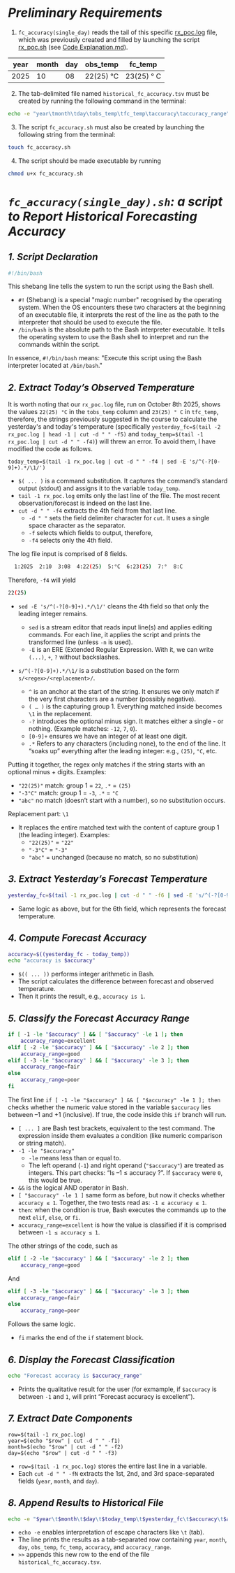 # ***Preliminary Requirements***

1. `fc_accuracy(single_day)` reads the tail of this specific [rx_poc.log](https://github.com/MatteoMel1985/Hands-on-Introduction-to-Linux-Commands-and-Shell-Scripting_IBM-Data-Engineering/blob/main/ETL%20Daily%20Weather%20Forecast/rx_poc.log) file, which was previously created and filled by launching the script [rx_poc.sh](https://github.com/MatteoMel1985/Hands-on-Introduction-to-Linux-Commands-and-Shell-Scripting_IBM-Data-Engineering/blob/main/ETL%20Daily%20Weather%20Forecast/rx_poc.sh) (see [Code Explanation.md](https://github.com/MatteoMel1985/Hands-on-Introduction-to-Linux-Commands-and-Shell-Scripting_IBM-Data-Engineering/blob/main/ETL%20Daily%20Weather%20Forecast/Code%20Explanation.md_)).

| year | month | day | obs_temp | fc_temp |
| ---- | ----- | --- | -------- | ------- |
| 2025 | 10 | 08 | 22(25) °C | 23(25) ° C |

2. The tab-delimited file named `historical_fc_accuracy.tsv` must be created by running the following command in the terminal:

```bash
echo -e "year\tmonth\tday\tobs_temp\tfc_temp\taccuracy\taccuracy_range" > historical_fc_accuracy.tsv
```

3. The script `fc_accuracy.sh` must also be created by launching the following string from the terminal:

```bash
touch fc_accuracy.sh
```

4. The script should be made executable by running

```bash
chmod u+x fc_accuracy.sh
```

# ***`fc_accuracy(single_day).sh`: a script to Report Historical Forecasting Accuracy***  

## ***1. Script Declaration***  

```bash
#!/bin/bash
```

This shebang line tells the system to run the script using the Bash shell.  

* `#!` (Shebang) is a special "magic number" recognised by the operating system. When the OS encounters these two characters at the beginning of an executable file, it interprets the rest of the line as the path to the interpreter that should be used to execute the file.
* `/bin/bash` is the absolute path to the Bash interpreter executable. It tells the operating system to use the Bash shell to interpret and run the commands within the script.

In essence, `#!/bin/bash` means: "Execute this script using the Bash interpreter located at `/bin/bash`."  

## ***2. Extract Today’s Observed Temperature***  

It is worth noting that our `rx_poc.log` file, run on October 8th 2025, shows the values `22(25) °C` in the `tobs_temp` column and `23(25) ° C` in `tfc_temp`, therefore, the strings previously suggested in the course to calculate the yesterday's and today's temperature (specifically `yesterday_fc=$(tail -2 rx_poc.log | head -1 | cut -d " " -f5)` and `today_temp=$(tail -1 rx_poc.log | cut -d " " -f4)`) will threw an error. To avoid them, I have modified the code as follows.  

```bas
today_temp=$(tail -1 rx_poc.log | cut -d " " -f4 | sed -E 's/^(-?[0-9]+).*/\1/')
```

* `$( ... )` is a command substitution. It captures the command’s standard output (stdout) and assigns it to the variable `today_temp`.
* `tail -1 rx_poc.log` emits only the last line of the file. The most recent observation/forecast is indeed on the last line.
* `cut -d " " -f4` extracts the 4th field from that last line.
    * `-d " "` sets the field delimiter character for `cut`. It uses a single space character as the separator.
    * `-f` selects which fields to output, therefore,
    * `-f4` selects only the 4th field.
 
The log file input is comprised of 8 fields.

```bash
  1:2025  2:10  3:08  4:22(25)  5:°C  6:23(25)  7:°  8:C
````

Therefore, `-f4` will yield  

```bash
22(25)
```

* `sed -E 's/^(-?[0-9]+).*/\1/'` cleans the 4th field so that only the leading integer remains.
    * `sed` is a stream editor that reads input line(s) and applies editing commands. For each line, it applies the script and prints the transformed line (unless `-n` is used).
    * `-E` is an ERE (Extended Regular Expression. With it, we can write `(...)`, `+`, `?` without backslashes.  
    
* `s/^(-?[0-9]+).*/\1/` is a substitution based on the form `s/<regex>/<replacement>/`.
    * `^` is an anchor at the start of the string. It ensures we only match if the very first characters are a number (possibly negative).
    * `( … )` is the capturing group 1. Everything matched inside becomes `\1` in the replacement.
    * `-?` introduces the optional minus sign. It matches either a single - or nothing. (Example matches: `-12`, `7`, `0`).
    * `[0-9]+` ensures we have an integer of at least one digit.
    * `.*` Refers to any characters (including none), to the end of the line. It “soaks up” everything after the leading integer: e.g., `(25)`, `°C`, etc.
 
Putting it together, the regex only matches if the string starts with an optional minus + digits. Examples:  

* `"22(25)"` match: group 1 = `22`, `.*` = `(25)`
* `"-3°C"` match: group 1 = `-3`, `.*` = `°C`
* `"abc"` no match (doesn’t start with a number), so no substitution occurs.

Replacement part: `\1`  

* It replaces the entire matched text with the content of capture group 1 (the leading integer). Examples:
    * `"22(25)"` = `"22"`
    * `"-3°C"` = `"-3"`
    * `"abc"` = unchanged (because no match, so no substitution)
 
## ***3. Extract Yesterday’s Forecast Temperature***  

```bash
yesterday_fc=$(tail -1 rx_poc.log | cut -d " " -f6 | sed -E 's/^(-?[0-9]+).*/\1/')
```

* Same logic as above, but for the 6th field, which represents the forecast temperature.

## ***4. Compute Forecast Accuracy***  

```bash
accuracy=$((yesterday_fc - today_temp))
echo "accuracy is $accuracy"
```

* `$(( ... ))` performs integer arithmetic in Bash.
* The script calculates the difference between forecast and observed temperature.
* Then it prints the result, e.g., `accuracy is 1`.

## ***5. Classify the Forecast Accuracy Range***  

```bash
if [ -1 -le "$accuracy" ] && [ "$accuracy" -le 1 ]; then
    accuracy_range=excellent
elif [ -2 -le "$accuracy" ] && [ "$accuracy" -le 2 ]; then
    accuracy_range=good
elif [ -3 -le "$accuracy" ] && [ "$accuracy" -le 3 ]; then
    accuracy_range=fair
else
    accuracy_range=poor
fi
```

The first line `if [ -1 -le "$accuracy" ] && [ "$accuracy" -le 1 ]; then` checks whether the numeric value stored in the variable `$accuracy` lies between –1 and +1 (inclusive). If true, the code inside this `if` branch will run.  

* `[ ... ]` are Bash test brackets, equivalent to the test command. The expression inside them evaluates a condition (like numeric comparison or string match).
* `-1 -le "$accuracy"`
    * `-le` means less than or equal to.
    * The left operand (`-1`) and right operand (`"$accuracy"`) are treated as integers. This part checks: “Is –1 ≤ accuracy ?”. If `$accuracy` were `0`, this would be true.
* `&&` is the logical AND operator in Bash.
* `[ "$accuracy" -le 1 ]` same form as before, but now it checks whether `accuracy ≤ 1`. Together, the two tests read as: `-1 ≤ accuracy ≤ 1`.
* `then`: when the condition is true, Bash executes the commands up to the next `elif`, `else`, or `fi`.
* `accuracy_range=excellent` is how the value is classified if it is comprised between `-1 ≤ accuracy ≤ 1`.

The other strings of the code, such as 

```bash
elif [ -2 -le "$accuracy" ] && [ "$accuracy" -le 2 ]; then
    accuracy_range=good
```

And 

```bash
elif [ -3 -le "$accuracy" ] && [ "$accuracy" -le 3 ]; then
    accuracy_range=fair
else
    accuracy_range=poor
```

Follows the same logic.  

* `fi` marks the end of the `if` statement block.  

## ***6. Display the Forecast Classification***  

```bash
echo "Forecast accuracy is $accuracy_range"
```

* Prints the qualitative result for the user (for exmample, if `$accuracy` is between `-1` and `1`, will print “Forecast accuracy is excellent”).

## ***7. Extract Date Components***  

```
row=$(tail -1 rx_poc.log)
year=$(echo "$row" | cut -d " " -f1)
month=$(echo "$row" | cut -d " " -f2)
day=$(echo "$row" | cut -d " " -f3)
```

* `row=$(tail -1 rx_poc.log)` stores the entire last line in a variable.
* Each `cut -d " " -fN` extracts the 1st, 2nd, and 3rd space-separated fields  (`year`, `month`, and `day`).

## ***8. Append Results to Historical File***  

```bash
echo -e "$year\t$month\t$day\t$today_temp\t$yesterday_fc\t$accuracy\t$accuracy_range" >> historical_fc_accuracy.tsv
```

* `echo -e` enables interpretation of escape characters like `\t` (tab).
* The line prints the results as a tab-separated row containing `year`,  `month`,  `day`,  `obs_temp`,  `fc_temp`,  `accuracy`,  and `accuracy_range`.
* `>>` appends this new row to the end of the file `historical_fc_accuracy.tsv`.


